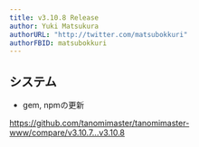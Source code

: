 ```yaml
---
title: v3.10.8 Release
author: Yuki Matsukura
authorURL: "http://twitter.com/matsubokkuri"
authorFBID: matsubokkuri
---
```


## システム

- gem, npmの更新

https://github.com/tanomimaster/tanomimaster-www/compare/v3.10.7...v3.10.8

